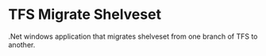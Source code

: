 # TFS Migrate Shelveset

.Net windows application that migrates shelveset from one branch of TFS to another.

